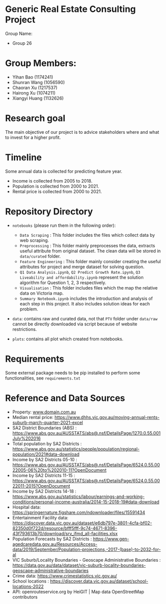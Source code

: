 # Generic Real Estate Consulting Project
Group Name:  
- Group 26

# Group Members:  
- Yihan Bao (1174241)
- Shunran Wang (1056590)
- Chaoran Xu (1217537)
- Hairong Xu (1074211)
- Xiangyi Huang (1132626)

# Research goal 
The main objective of our project is to advice stakeholders where and what to invest for a higher profit.

# Timeline 
Some annual data is collected for predicting feature year.  
- Income is collected from 2005 to 2018.
- Population is collected from 2000 to 2021.
- Rental price is collected from 2000 to 2021.

# Repository Directory
- `notebooks` (please run them in the following order): 
  - `Data Scraping` : This folder includes the files which collect data by web scraping. 
  - `Preprocessing` : This folder mainly preprocesses the data, extracts useful attribute from original dataset. The clean data will be stored in `data/curated` folder. 
  - `Feature Engineering` : This folder mainly consider creating the useful attributes for project and merge dataset for solving question.
  - `Q1 Data Analysis.ipynb`, `Q2 Predict Growth Rate.ipynb`, `Q3 Liveability and affordability.ipynb` represent the solution algorithm for Question 1, 2, 3 respectively.
  - `Visualisation` : This folder includes files which the map the relative data on Victoria map.
  - `Summary Notebook.ipynb` includes the introduction and analysis of each step in this project. It also includes solution ideas for each problem.  
 
- `data`: contains raw and curated data, not that `PTV` folder under `data/raw` cannot be directly downloaded via script because of website restrictions.
- `plots`: contains all plot which created from notebooks. 

# Requirements
Some external package needs to be pip installed to perform some functionalities, see `requirements.txt`

# Reference and Data Sources
- Property: www.domain.com.au
- Median rental price: https://www.dhhs.vic.gov.au/moving-annual-rents-suburb-march-quarter-2021-excel
- SA2 District Boundaries (ABS) : https://www.abs.gov.au/AUSSTATS/abs@.nsf/DetailsPage/1270.0.55.001July%202016
- Total population by SA2 Districts : https://www.abs.gov.au/statistics/people/population/regional-population/2021#data-download
- Income by SA2 Districts 05-10 : https://www.abs.gov.au/AUSSTATS/abs@.nsf/DetailsPage/6524.0.55.0022005-06%20to%202010-11?OpenDocument
- Income by SA2 Districts 11-15 : https://www.abs.gov.au/AUSSTATS/abs@.nsf/DetailsPage/6524.0.55.0022011-2015?OpenDocument
- Income by SA2 Districts	14-18 : https://www.abs.gov.au/statistics/labour/earnings-and-working-conditions/personal-income-australia/2014-15-2018-19#data-download
- Hospital data: https://springernature.figshare.com/ndownloader/files/15591434
- Entertainment Facility data: https://discover.data.vic.gov.au/dataset/e6db797e-3801-4cfa-bf02-82350d0f722d/resource/bfff5fff-9c74-4671-8396-43f793613b70/download/srv_ifmd_all-facilities.xlsx
- Population Forecasts by SA2 Districts : https://www.gen-agedcaredata.gov.au/Resources/Access-data/2019/September/Population-projections,-2017-(base)-to-2032-for-al
- VIC Suburb/Locality Boundaries - Geoscape Administrative Boundaries : https://data.gov.au/data/dataset/vic-suburb-locality-boundaries-geoscape-administrative-boundaries
- Crime data: https://www.crimestatistics.vic.gov.au/
- School locations : https://discover.data.vic.gov.au/dataset/school-locations-2022
- API: openrouteservice.org by HeiGIT | Map data OpenStreetMap contributors
